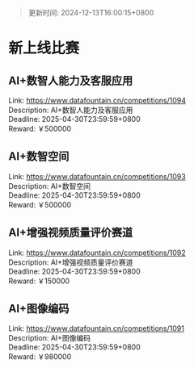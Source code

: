 > 更新时间: 2024-12-13T16:00:15+0800 

# 新上线比赛


##  AI+数智人能力及客服应用
Link: https://www.datafountain.cn/competitions/1094  
Description:  AI+数智人能力及客服应用  
Deadline: 2025-04-30T23:59:59+0800  
Reward: ￥500000  

## AI+数智空间
Link: https://www.datafountain.cn/competitions/1093  
Description: AI+数智空间  
Deadline: 2025-04-30T23:59:59+0800  
Reward: ￥500000  

## AI+增强视频质量评价赛道
Link: https://www.datafountain.cn/competitions/1092  
Description: AI+增强视频质量评价赛道  
Deadline: 2025-04-30T23:59:59+0800  
Reward: ￥150000  

## AI+图像编码
Link: https://www.datafountain.cn/competitions/1091  
Description: AI+图像编码  
Deadline: 2025-04-30T23:59:59+0800  
Reward: ￥980000  

